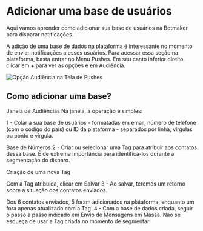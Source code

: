 # Adicionar uma base de usuários

Aqui vamos aprender como adicionar sua base de usuários na Botmaker para disparar notificações.

A adição de uma base de dados na plataforma é interessante no momento de enviar notificações a esses usuários. Para acessar essa seção na plataforma, basta entrar no Menu Pushes. Em seu canto inferior direito, clicar em + para ver as opções e em Audiência.

![Opção Audiência na Tela de Pushes](https://blobscdn.gitbook.com/v0/b/gitbook-28427.appspot.com/o/assets%2F-LYT2N0Q25nhdCZc_eB_%2F-La0ogr5iGogibvguU8I%2F-La0qGPgQA5Y7IkpJd3z%2FCaptura%20de%20Tela%202019-03-15%20a%CC%80s%2011.54.20.png?alt=media&token=3032a84d-499d-48a0-a4b5-5477047c8e88)

## Como adicionar uma base?

Janela de Audiências
Na janela, a operação é simples:

1 - Colar a sua base de usuários - formatadas em email, número de telefone (com o código do país) ou ID da plataforma - separados por linha, vírgulas ou ponto e vírgula.


Base de Números
2 - Criar ou selecionar uma Tag para atribuir aos contatos dessa base. É de extrema importância para identificá-los durante a segmentação do disparo.


Criação de uma nova Tag

Com a Tag atribuída, clicar em Salvar
3 - Ao salvar, teremos um retorno sobre a situação dos contatos enviados.  


Dos 6 contatos enviados, 5 foram adicionados na plataforma, enquanto um fora apenas atualizado com a Tag.
4 - Com a base de dados criada, seguir o passo a passo indicado em Envio de Mensagens em Massa. Não se esqueça de usar a Tag criada no momento de segmentar!
